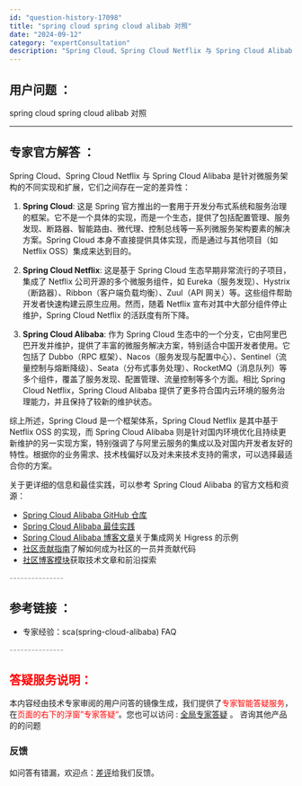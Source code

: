 ```yaml
---
id: "question-history-17098"
title: "spring cloud spring cloud alibab 对照"
date: "2024-09-12"
category: "expertConsultation"
description: "Spring Cloud、Spring Cloud Netflix 与 Spring Cloud Alibaba 是针对微服务架构的不同实现和扩展，它们之间存在一定的差异性：1. **Spring Cloud**: 这是 Spring 官方推出的一套用于开发分布式系统和服务治理的框架。它不是一个具体"
---
```


## 用户问题 ： 
 spring cloud spring cloud alibab 对照  

---------------
## 专家官方解答 ：

Spring Cloud、Spring Cloud Netflix 与 Spring Cloud Alibaba 是针对微服务架构的不同实现和扩展，它们之间存在一定的差异性：

1. **Spring Cloud**: 这是 Spring 官方推出的一套用于开发分布式系统和服务治理的框架。它不是一个具体的实现，而是一个生态，提供了包括配置管理、服务发现、断路器、智能路由、微代理、控制总线等一系列微服务架构要素的解决方案。Spring Cloud 本身不直接提供具体实现，而是通过与其他项目（如 Netflix OSS）集成来达到目的。

2. **Spring Cloud Netflix**: 这是基于 Spring Cloud 生态早期非常流行的子项目，集成了 Netflix 公司开源的多个微服务组件，如 Eureka（服务发现）、Hystrix（断路器）、Ribbon（客户端负载均衡）、Zuul（API 网关）等。这些组件帮助开发者快速构建云原生应用。然而，随着 Netflix 宣布对其中大部分组件停止维护，Spring Cloud Netflix 的活跃度有所下降。

3. **Spring Cloud Alibaba**: 作为 Spring Cloud 生态中的一个分支，它由阿里巴巴开发并维护，提供了丰富的微服务解决方案，特别适合中国开发者使用。它包括了 Dubbo（RPC 框架）、Nacos（服务发现与配置中心）、Sentinel（流量控制与熔断降级）、Seata（分布式事务处理）、RocketMQ（消息队列）等多个组件，覆盖了服务发现、配置管理、流量控制等多个方面。相比 Spring Cloud Netflix，Spring Cloud Alibaba 提供了更多符合国内云环境的服务治理能力，并且保持了较新的维护状态。

综上所述，Spring Cloud 是一个框架体系，Spring Cloud Netflix 是其中基于 Netflix OSS 的实现，而 Spring Cloud Alibaba 则是针对国内环境优化且持续更新维护的另一实现方案，特别强调了与阿里云服务的集成以及对国内开发者友好的特性。根据你的业务需求、技术栈偏好以及对未来技术支持的需求，可以选择最适合你的方案。

关于更详细的信息和最佳实践，可以参考 Spring Cloud Alibaba 的官方文档和资源：

- [Spring Cloud Alibaba GitHub 仓库](https://github.com/alibaba/spring-cloud-alibaba)
- [Spring Cloud Alibaba 最佳实践](../best-practice/integrated-example.md)
- [Spring Cloud Alibaba 博客文章](../../../blog/SCA-Higress-Routing)关于集成网关 Higress 的示例
- [社区贡献指南](../../../community/developer/contributor-guide/new-contributor-guide_dev)了解如何成为社区的一员并贡献代码
- [社区博客模块](../../../blog/SCA-Proxyless-Mesh)获取技术文章和前沿探索


<font color="#949494">---------------</font> 


## 参考链接 ：

* 专家经验：sca(spring-cloud-alibaba) FAQ 


 <font color="#949494">---------------</font> 
 


## <font color="#FF0000">答疑服务说明：</font> 

本内容经由技术专家审阅的用户问答的镜像生成，我们提供了<font color="#FF0000">专家智能答疑服务</font>，在<font color="#FF0000">页面的右下的浮窗”专家答疑“</font>。您也可以访问 : [全局专家答疑](https://answer.opensource.alibaba.com/docs/intro) 。 咨询其他产品的的问题

### 反馈
如问答有错漏，欢迎点：[差评](https://ai.nacos.io/user/feedbackByEnhancerGradePOJOID?enhancerGradePOJOId=17101)给我们反馈。
